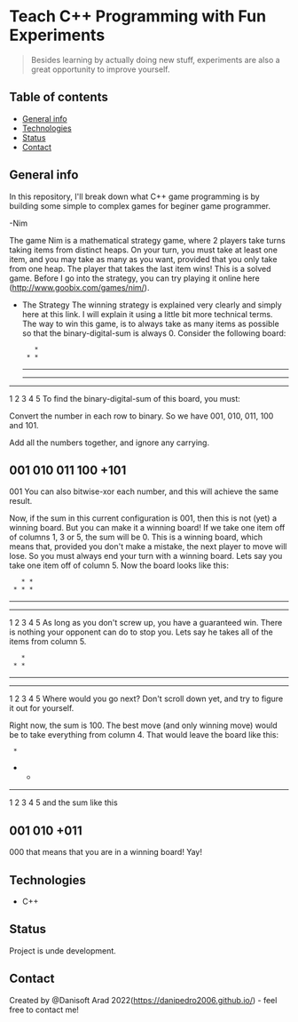 # Teach C++ Programming with Fun Experiments
> Besides learning by actually doing new stuff, experiments are also a great opportunity to improve yourself.

## Table of contents
* [General info](#general-info)
* [Technologies](#technologies)
* [Status](#status)
* [Contact](#contact)

## General info
In this repository, I'll break down what C++ game programming is by building some simple to complex games for beginer game programmer.

-Nim 

The game
Nim is a mathematical strategy game, where 2 players take turns taking items from distinct heaps. On your turn, you must take at least one item, and you may take as many as you want, provided that you only take from one heap. The player that takes the last item wins! This is a solved game. Before I go into the strategy, you can try playing it online here (http://www.goobix.com/games/nim/).

- The Strategy
The winning strategy is explained very clearly and simply here at this link. I will explain it using a little bit more technical terms. The way to win this game, is to always take as many items as possible so that the binary-digital-sum is always 0. Consider the following board:

         *
       * *
     * * *
   * * * *
 * * * * *
 1 2 3 4 5
To find the binary-digital-sum of this board, you must:

Convert the number in each row to binary. So we have 001, 010, 011, 100 and 101.

Add all the numbers together, and ignore any carrying.

 001
 010
 011
 100
+101
----
 001
You can also bitwise-xor each number, and this will achieve the same result.

Now, if the sum in this current configuration is 001, then this is not (yet) a winning board. But you can make it a winning board! If we take one item off of columns 1, 3 or 5, the sum will be 0. This is a winning board, which means that, provided you don't make a mistake, the next player to move will lose. So you must always end your turn with a winning board. Lets say you take one item off of column 5. Now the board looks like this:

       * *
     * * *
   * * * *
 * * * * *
 1 2 3 4 5
As long as you don't screw up, you have a guaranteed win. There is nothing your opponent can do to stop you. Lets say he takes all of the items from column 5.

       *
     * *
   * * *
 * * * *
 1 2 3 4 5
Where would you go next? Don't scroll down yet, and try to figure it out for yourself.

Right now, the sum is 100. The best move (and only winning move) would be to take everything from column 4. That would leave the board like this:

     * 
   * * 
 * * * 
 1 2 3 4 5
and the sum like this

 001
 010
+011
----
 000
that means that you are in a winning board! Yay!

## Technologies
* C++

## Status
Project is unde development.

## Contact
Created by @Danisoft Arad 2022(https://danipedro2006.github.io/) - feel free to contact me!
